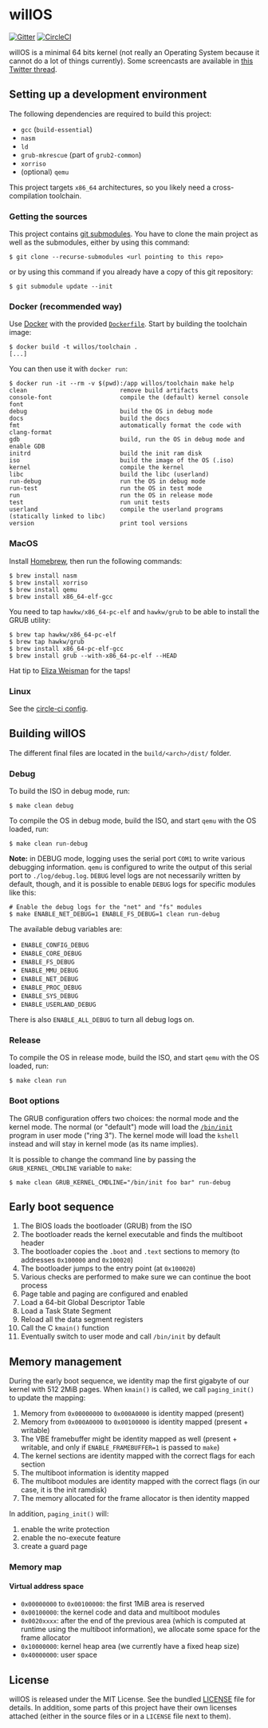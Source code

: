 willOS
======

[![Gitter](https://badges.gitter.im/willdurand-kernel/community.svg)](https://gitter.im/willdurand-kernel/community?utm_source=badge&utm_medium=badge&utm_campaign=pr-badge) [![CircleCI](https://circleci.com/gh/willdurand/willOS/tree/master.svg?style=svg)](https://circleci.com/gh/willdurand/willOS/tree/master)

willOS is a minimal 64 bits kernel (not really an Operating System because it
cannot do a lot of things currently). Some screencasts are available in [this
Twitter thread](https://twitter.com/couac/status/866693418130575361).

## Setting up a development environment

The following dependencies are required to build this project:

* `gcc` (`build-essential`)
* `nasm`
* `ld`
* `grub-mkrescue` (part of `grub2-common`)
* `xorriso`
* (optional) `qemu`

This project targets `x86_64` architectures, so you likely need a
cross-compilation toolchain.

### Getting the sources

This project contains [git
submodules](https://git-scm.com/book/en/v2/Git-Tools-Submodules). You have to
clone the main project as well as the submodules, either by using this command:

```
$ git clone --recurse-submodules <url pointing to this repo>
```

or by using this command if you already have a copy of this git repository:

```
$ git submodule update --init
```

### Docker (recommended way)

Use [Docker](https://docs.docker.com/) with the provided
[`Dockerfile`](https://github.com/willdurand/willOS/blob/master/Dockerfile).
Start by building the toolchain image:

```
$ docker build -t willos/toolchain .
[...]
```

You can then use it with `docker run`:

```
$ docker run -it --rm -v $(pwd):/app willos/toolchain make help
clean                          remove build artifacts
console-font                   compile the (default) kernel console font
debug                          build the OS in debug mode
docs                           build the docs
fmt                            automatically format the code with clang-format
gdb                            build, run the OS in debug mode and enable GDB
initrd                         build the init ram disk
iso                            build the image of the OS (.iso)
kernel                         compile the kernel
libc                           build the libc (userland)
run-debug                      run the OS in debug mode
run-test                       run the OS in test mode
run                            run the OS in release mode
test                           run unit tests
userland                       compile the userland programs (statically linked to libc)
version                        print tool versions
```

### MacOS

Install [Homebrew](https://brew.sh/), then run the following commands:

```
$ brew install nasm
$ brew install xorriso
$ brew install qemu
$ brew install x86_64-elf-gcc
```

You need to tap `hawkw/x86_64-pc-elf` and `hawkw/grub` to be able to install the
GRUB utility:

```
$ brew tap hawkw/x86_64-pc-elf
$ brew tap hawkw/grub
$ brew install x86_64-pc-elf-gcc
$ brew install grub --with-x86_64-pc-elf --HEAD
```

Hat tip to [Eliza Weisman](http://github.com/hawkw) for the taps!

### Linux

See the [circle-ci
config](https://github.com/willdurand/willOS/blob/master/.circleci/config.yml).

## Building willOS

The different final files are located in the `build/<arch>/dist/` folder.

### Debug

To build the ISO in debug mode, run:

```
$ make clean debug
```

To compile the OS in debug mode, build the ISO, and start `qemu` with the OS
loaded, run:

```
$ make clean run-debug
```

**Note:** in DEBUG mode, logging uses the serial port `COM1` to write various
debugging information. `qemu` is configured to write the output of this serial
port to `./log/debug.log`. `DEBUG` level logs are not necessarily written by
default, though, and it is possible to enable `DEBUG` logs for specific modules
like this:

```
# Enable the debug logs for the "net" and "fs" modules
$ make ENABLE_NET_DEBUG=1 ENABLE_FS_DEBUG=1 clean run-debug
```

The available debug variables are:

- `ENABLE_CONFIG_DEBUG`
- `ENABLE_CORE_DEBUG`
- `ENABLE_FS_DEBUG`
- `ENABLE_MMU_DEBUG`
- `ENABLE_NET_DEBUG`
- `ENABLE_PROC_DEBUG`
- `ENABLE_SYS_DEBUG`
- `ENABLE_USERLAND_DEBUG`

There is also `ENABLE_ALL_DEBUG` to turn all debug logs on.

### Release

To compile the OS in release mode, build the ISO, and start `qemu` with the OS
loaded, run:

```
$ make clean run
```

### Boot options

The GRUB configuration offers two choices: the normal mode and the kernel mode.
The normal (or "default") mode will load the
[`/bin/init`](userland/init/README.md) program in user mode ("ring 3"). The
kernel mode will load the `kshell` instead and will stay in kernel mode (as its
name implies).

It is possible to change the command line by passing the `GRUB_KERNEL_CMDLINE`
variable to `make`:

```
$ make clean GRUB_KERNEL_CMDLINE="/bin/init foo bar" run-debug
```

## Early boot sequence

1. The BIOS loads the bootloader (GRUB) from the ISO
2. The bootloader reads the kernel executable and finds the multiboot header
3. The bootloader copies the `.boot` and `.text` sections to memory (to
   addresses `0x100000` and `0x100020`)
4. The bootloader jumps to the entry point (at `0x100020`)
5. Various checks are performed to make sure we can continue the boot process
6. Page table and paging are configured and enabled
7. Load a 64-bit Global Descriptor Table
8. Load a Task State Segment
9. Reload all the data segment registers
10. Call the C `kmain()` function
11. Eventually switch to user mode and call `/bin/init` by default

## Memory management

During the early boot sequence, we identity map the first gigabyte of our kernel
with 512 2MiB pages. When `kmain()` is called, we call `paging_init()` to update
the mapping:

1. Memory from `0x00000000` to `0x000A0000` is identity mapped (present)
2. Memory from `0x000A0000` to `0x00100000` is identity mapped (present +
   writable)
3. The VBE framebuffer might be identity mapped as well (present + writable,
   and only if `ENABLE_FRAMEBUFFER=1` is passed to `make`)
4. The kernel sections are identity mapped with the correct flags for each
   section
5. The multiboot information is identity mapped
6. The multiboot modules are identity mapped with the correct flags (in our
   case, it is the init ramdisk)
7. The memory allocated for the frame allocator is then identity mapped

In addition, `paging_init()` will:

1. enable the write protection
2. enable the no-execute feature
3. create a guard page

### Memory map

#### Virtual address space

- `0x00000000` to `0x00100000`: the first 1MiB area is reserved
- `0x00100000`: the kernel code and data and multiboot modules
- `0x0020xxxx`: after the end of the previous area (which is computed at runtime
   using the multiboot information), we allocate some space for the frame
   allocator
- `0x10000000`: kernel heap area (we currently have a fixed heap size)
- `0x40000000`: user space

## License

willOS is released under the MIT License. See the bundled
[LICENSE](https://github.com/willdurand/willOS/blob/master/LICENSE.md) file for
details. In addition, some parts of this project have their own licenses
attached (either in the source files or in a `LICENSE` file next to them).
